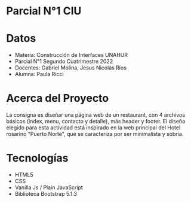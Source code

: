 # Parcial N°1 CIU 

# Datos
- Materia: Construcción de Interfaces UNAHUR
- Parcial N°1 Segundo Cuatrimestre 2022
- Docentes: Gabriel Molina, Jesus Nicolás Ríos
- Alumna: Paula Ricci

# Acerca del Proyecto
La consigna es diseñar una página web de un restaurant, con 4 archivos básicos (index, menu, contacto y detalle), más header y footer.
El diseño elegido para esta actividad está inspirado en la web principal del Hotel rosarino "Puerto Norte", que se caracteriza por ser minimalista y sobria.

# Tecnologías
- HTML5
- CSS
- Vanilla Js / Plain JavaScript
- Biblioteca Bootstrap 5.1.3
